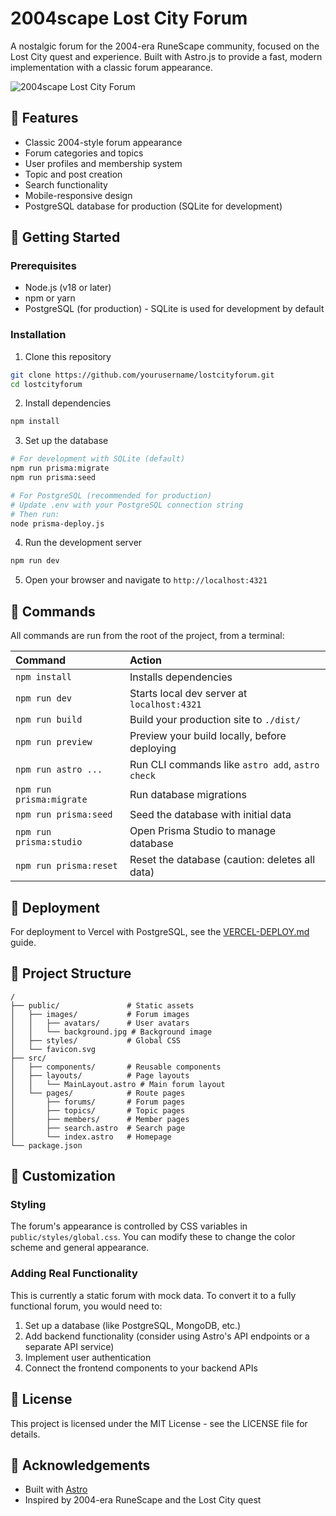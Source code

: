 # 2004scape Lost City Forum

A nostalgic forum for the 2004-era RuneScape community, focused on the Lost City quest and experience. Built with Astro.js to provide a fast, modern implementation with a classic forum appearance.

![2004scape Lost City Forum](https://github.com/yourusername/lostcityforum/raw/main/screenshot.png)

## 🏰 Features

- Classic 2004-style forum appearance
- Forum categories and topics
- User profiles and membership system
- Topic and post creation
- Search functionality
- Mobile-responsive design
- PostgreSQL database for production (SQLite for development)

## 🚀 Getting Started

### Prerequisites

- Node.js (v18 or later)
- npm or yarn
- PostgreSQL (for production) - SQLite is used for development by default

### Installation

1. Clone this repository
```sh
git clone https://github.com/yourusername/lostcityforum.git
cd lostcityforum
```

2. Install dependencies
```sh
npm install
```

3. Set up the database
```sh
# For development with SQLite (default)
npm run prisma:migrate
npm run prisma:seed

# For PostgreSQL (recommended for production)
# Update .env with your PostgreSQL connection string
# Then run:
node prisma-deploy.js
```

4. Run the development server
```sh
npm run dev
```

5. Open your browser and navigate to `http://localhost:4321`

## 🧞 Commands

All commands are run from the root of the project, from a terminal:

| Command                   | Action                                           |
| :------------------------ | :----------------------------------------------- |
| `npm install`             | Installs dependencies                            |
| `npm run dev`             | Starts local dev server at `localhost:4321`      |
| `npm run build`           | Build your production site to `./dist/`          |
| `npm run preview`         | Preview your build locally, before deploying     |
| `npm run astro ...`       | Run CLI commands like `astro add`, `astro check` |
| `npm run prisma:migrate`  | Run database migrations                          |
| `npm run prisma:seed`     | Seed the database with initial data              |
| `npm run prisma:studio`   | Open Prisma Studio to manage database            |
| `npm run prisma:reset`    | Reset the database (caution: deletes all data)   |

## 📝 Deployment

For deployment to Vercel with PostgreSQL, see the [VERCEL-DEPLOY.md](VERCEL-DEPLOY.md) guide.

## 📁 Project Structure

```text
/
├── public/               # Static assets
│   ├── images/           # Forum images
│   │   ├── avatars/      # User avatars
│   │   └── background.jpg # Background image
│   ├── styles/           # Global CSS
│   └── favicon.svg
├── src/
│   ├── components/       # Reusable components
│   ├── layouts/          # Page layouts
│   │   └── MainLayout.astro # Main forum layout
│   └── pages/            # Route pages
│       ├── forums/       # Forum pages
│       ├── topics/       # Topic pages
│       ├── members/      # Member pages
│       ├── search.astro  # Search page
│       └── index.astro   # Homepage
└── package.json
```

## 🎨 Customization

### Styling

The forum's appearance is controlled by CSS variables in `public/styles/global.css`. You can modify these to change the color scheme and general appearance.

### Adding Real Functionality

This is currently a static forum with mock data. To convert it to a fully functional forum, you would need to:

1. Set up a database (like PostgreSQL, MongoDB, etc.)
2. Add backend functionality (consider using Astro's API endpoints or a separate API service)
3. Implement user authentication
4. Connect the frontend components to your backend APIs

## 📝 License

This project is licensed under the MIT License - see the LICENSE file for details.

## 🙏 Acknowledgements

- Built with [Astro](https://astro.build/)
- Inspired by 2004-era RuneScape and the Lost City quest
